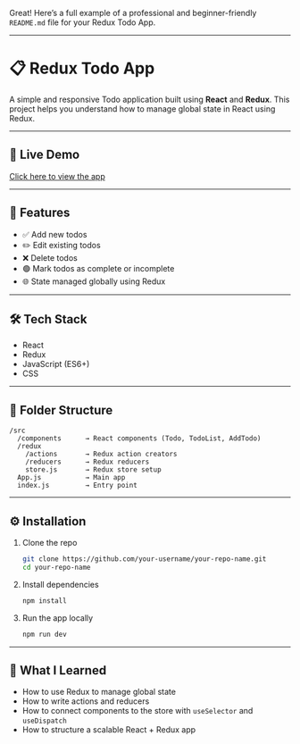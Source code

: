 Great! Here’s a full example of a professional and beginner-friendly `README.md` file for your Redux Todo App.

---

# 📋 Redux Todo App

A simple and responsive Todo application built using **React** and **Redux**.
This project helps you understand how to manage global state in React using Redux.

---

## 🔗 Live Demo

[Click here to view the app](https://your-live-link.com) <!-- Replace with your deployed URL -->

---

## 🚀 Features

* ✅ Add new todos
* ✏️ Edit existing todos
* ❌ Delete todos
* 🟢 Mark todos as complete or incomplete
* 🌐 State managed globally using Redux

---

## 🛠️ Tech Stack

* React
* Redux
* JavaScript (ES6+)
* CSS

---

## 📂 Folder Structure

```
/src
  /components      → React components (Todo, TodoList, AddTodo)
  /redux
    /actions       → Redux action creators
    /reducers      → Redux reducers
    store.js       → Redux store setup
  App.js           → Main app
  index.js         → Entry point
```

---

## ⚙️ Installation

1. Clone the repo

   ```bash
   git clone https://github.com/your-username/your-repo-name.git
   cd your-repo-name
   ```

2. Install dependencies

   ```bash
   npm install


3. Run the app locally

   ```bash
   npm run dev
   ```

---

## 🧠 What I Learned

* How to use Redux to manage global state
* How to write actions and reducers
* How to connect components to the store with `useSelector` and `useDispatch`
* How to structure a scalable React + Redux app